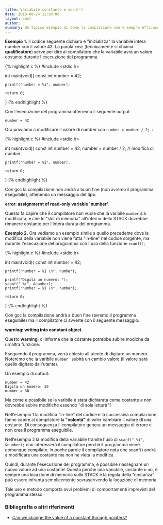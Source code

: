 ```yaml
---
title: Variabile constante e scanf()
date: 2016-08-24 12:00:00
layout: post
author: 
summary: Un tipico esempio di come la compilzione non è sempre efficace per prevenire errori. Usando scanf() andremo a capire meglio la problematica.
---
```


**Esempio 1.** Il codice seguente dichiara e "inizializza" la variabile intera number con il valore 42. La parola ```cost``` (tecnicamente si chiama **qualificatore**) serve per dire al compilatore che la variabile avrà un valore costante durante l'esecuzione del programma. 

{% highlight c %}
#include <stdio.h>

int main(void){
    const int number = 42;
        
    printf("number = %i", number);
    
    return 0;
}
{% endhighlight %}

Con l'esecuzione del programma otterremo il seguente output:

```
number = 42 
```

Ora proviamo a modificare il valore di number  con ```number = number / 2; ```:

{% highlight c %}
#include <stdio.h>

int main(void){
    const int number = 42;
    number = number / 2;    // modifica di number
        
    printf("number = %i", number);
    
    return 0;
}
{% endhighlight %}

Con gcc la compilazione non andrà a buon fine (non avremo il programma eseguibile), ottenendo un messaggio del tipo: 

**error: assignmernt of read-only variable 'number'**.

Questo fa capire che il compilatore non vuole che la varibile ```number``` sia modificata, e che lo "slot di memoria" all'interno dello STACK dovrebbe rimanere costante per l'intera durata del programma.

**Esempio 2.** Ora vediamo un esempio simile a quello precedente dove la modifica della variabile non viene fatta "in-line" nel codice sorgente, ma durante l'esecuzione del programma con l'uso della funzione ```scanf();```

{% highlight c %}
#include <stdio.h>

int main(void){
    const int number = 42;
        
    printf("number = %i \n", number);
    
    printf("Digita un numero: ");
    scanf(" %i", &number);
    printf("number = %i \n", number);
    
    return 0;
}
{% endhighlight %}

Con gcc la compilazione andrà a buon fine (avremo il programma eseguibile) ma il compilatore ci avverte con il seguente messaggio: 

**warning: writing into constant object**.

Questo **warning**, ci informa che la costante potrebbe subire modiche da un'altra funzione.

Eseguendo il programma, verrà chiesto all'utente di digitare un numero. Noteremo che la varibile  ```number ``` subirà un cambio valore (il valore sarà quello digitato dall'utente). 

Un esempio di output:
 
```
number = 42 
Digita un numero: 30
number = 30 
```

Ma come è possibile se la varibile è stata dichiarata come costante e non dovrebbe subire modifiche essendo "di sola lettura"?

Nell'esempio 1 la modifica "in-line" del codice e la successiva compilazione,  fanno capire al compilatore la **"volontà"** di voler cambiare il valore di una costante. Di conseguenza il compilatore genera un messaggio di errore e non crea il programma eseguibile. 

Nell'esempio 2 la modifica della variabile tramite l'uso di ```scanf(" %i", &number);``` non interesserà il compilatore perchè il programma viene comunque compilato. In poche parole il compilatore nota che scanf() andrà a modificare una costante ma non ne vieta la modifica. 

Quindi, durante l'esecuzione del programma, è possibile riassegnare un nuovo valore ad una costante! Questo perchè una variabile, costante o no, è sempre una locazione di memoria sullo STACK e la regola della "costanza" può essere infranta semplicemente sovrascrivendo la locazione di memoria. 

Tale uso e metodo comporta ovvi problemi di comportamenti imprevisti del programma stesso.


### Bibliografia o altri riferimenti

* [Can we change the value of a constant through pointers?](http://stackoverflow.com/questions/3801557/can-we-change-the-value-of-a-constant-through-pointers)
